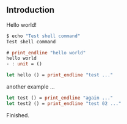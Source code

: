 Introduction
-----------------------------------------------------------

Hello world!

```sh
$ echo "Test shell command"
Test shell command
```

```ocaml
# print_endline "hello world"
hello world
- : unit = ()
```



```ocaml file=../../examples/code/introduction/hello.ml
let hello () = print_endline "test ..."
```


another example ...

```ocaml file=../../examples/code/introduction/world.ml
let test () = print_endline "again ..."
let test2 () = print_endline "test 02 ..."
```

Finished.
